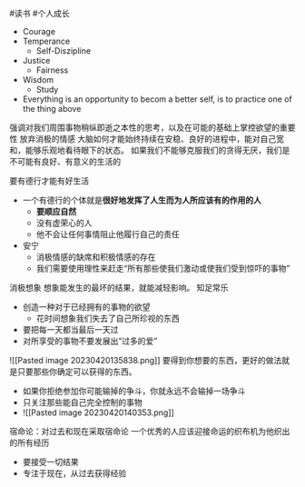 #读书 #个人成长 
- Courage
- Temperance
	- Self-Diszipline
- Justice
	- Fairness
- Wisdom
	- Study
- Everything is an opportunity to becom a better self, is to practice one of the thing above

强调对我们周围事物稍纵即逝之本性的思考，以及在可能的基础上掌控欲望的重要性
放弃消极的情感
大脑如何才能始终持续在安稳、良好的进程中，能对自己宽和，能够乐观地看待眼下的状态。
如果我们不能够克服我们的贪得无厌，我们是不可能有良好、有意义的生活的

要有德行才能有好生活
- 一个有德行的个体就是**很好地发挥了人生而为人所应该有的作用的人**
	- **要顺应自然**
	- 没有虚荣心的人
	- 他不会让任何事情阻止他履行自己的责任
- 安宁
	- 消极情感的缺席和积极情感的存在
	- 我们需要使用理性来赶走“所有那些使我们激动或使我们受到惊吓的事物”

消极想象
想象能发生的最坏的结果，就能减轻影响。
知足常乐
- 创造一种对于已经拥有的事物的欲望
	- 花时间想象我们失去了自己所珍视的东西
- 要把每一天都当最后一天过
- 对所享受的事物不要发展出“过多的爱”


![[Pasted image 20230420135838.png]]
要得到你想要的东西，更好的做法就是只要那些你确定可以获得的东西。
- 如果你拒绝参加你可能输掉的争斗，你就永远不会输掉一场争斗
- 只关注那些能自己完全控制的事物
- ![[Pasted image 20230420140353.png]]

宿命论：对过去和现在采取宿命论
一个优秀的人应该迎接命运的织布机为他织出的所有经历
- 要接受一切结果
- 专注于现在，从过去获得经验